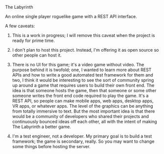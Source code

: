 The Labyrinth

An online single player roguelike game with a REST API interface.

A few caveats:

1. This is a work in progress; I will remove this caveat when the project is ready for prime time.

2. I don't plan to host this project. Instead, I'm offering it as open source so other people can host it.

3. There is no UI for this game; it's a video game without video. The purpose behind it is twofold; one,
I wanted to learn more about REST APIs and how to write a good automated test framework for them and two,
I think it would be interesting to see the sort of community spring up around a game that requires users
to build their own front end. The idea is that someone hosts the game, then that someone or some other
someone writes the front end code required to play the game. It's a REST API, so people can make mobile
apps, web apps, desktop apps, VR apps, or whatever apps. The level of the graphics can be anything from
totally immersive to text. But the most important idea is that there would be a community of developers
who shared their projects and continuously bounced ideas off each other, all with the intent of making
The Labyrinth a better game.

4. I'm a test engineer, not a developer. My primary goal is to build a test framework; the game is
secondary, really. So you may want to change some things before hosting the server.